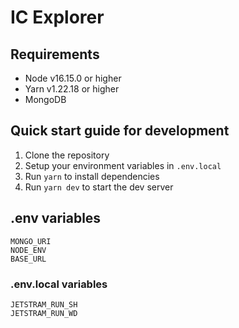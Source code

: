 # IC Explorer

## Requirements

- Node v16.15.0 or higher
- Yarn v1.22.18 or higher
- MongoDB
## Quick start guide for development

1. Clone the repository
2. Setup your environment variables in `.env.local`
3. Run `yarn` to install dependencies
4. Run `yarn dev` to start the dev server

## .env variables
```
MONGO_URI
NODE_ENV
BASE_URL
```

### .env.local variables

```
JETSTRAM_RUN_SH
JETSTRAM_RUN_WD
```